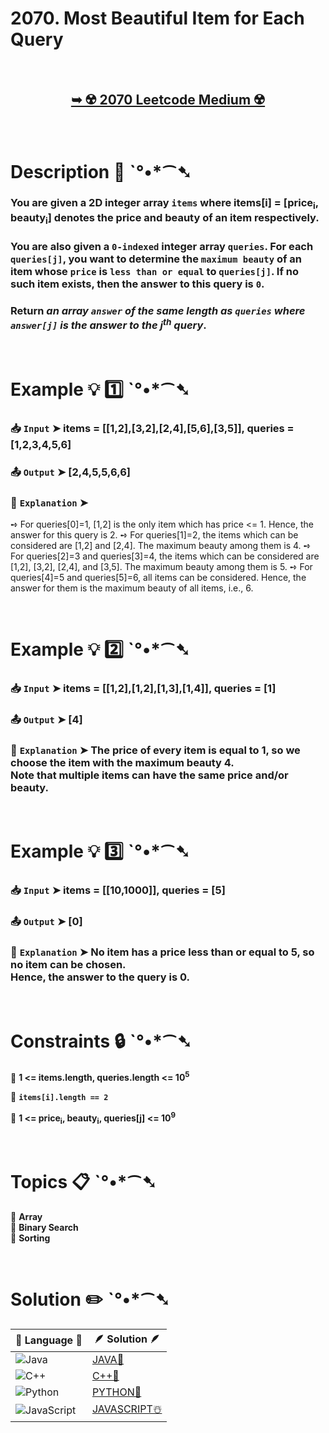 # 2070. Most Beautiful Item for Each Query

</br>

<h2 align="center"> 

<a href="https://leetcode.com/problems/most-beautiful-item-for-each-query/description/?envType=daily-question&envId=2024-11-12"><strong>➥ ☢️ 2070 Leetcode Medium ☢️ </strong></a>
</h2>

</br>

# Description 📜 ˋ°•*⁀➷

### You are given a 2D integer array `items` where items[i] = [price<sub>i</sub>, beauty<sub>i</sub>] denotes the price and beauty of an item respectively.

### You are also given a `0-indexed` integer array `queries`. For each `queries[j]`, you want to determine the `maximum beauty` of an item whose `price` is `less than or equal` to `queries[j]`. If no such item exists, then the answer to this query is `0`.

### Return *an array `answer` of the same length as `queries` where `answer[j]` is the answer to the j<sup>th</sup> query*.

</br>

# Example 💡 1️⃣ ˋ°•*⁀➷

  ### 📥 `Input`  ➤ items = [[1,2],[3,2],[2,4],[5,6],[3,5]], queries = [1,2,3,4,5,6]

  ### 📤 `Output`  ➤ [2,4,5,5,6,6]

  ### 🔦 `Explanation`  ➤ 

➺ For queries[0]=1, [1,2] is the only item which has price <= 1. Hence, the answer for this query is 2.
➺ For queries[1]=2, the items which can be considered are [1,2] and [2,4]. 
  The maximum beauty among them is 4.
➺ For queries[2]=3 and queries[3]=4, the items which can be considered are [1,2], [3,2], [2,4], and [3,5].
  The maximum beauty among them is 5.
➺ For queries[4]=5 and queries[5]=6, all items can be considered.
Hence, the answer for them is the maximum beauty of all items, i.e., 6.

</br>

# Example 💡 2️⃣ ˋ°•*⁀➷

  ### 📥 `Input` ➤ items = [[1,2],[1,2],[1,3],[1,4]], queries = [1]

  ### 📤 `Output`  ➤ [4]

  ### 🔦 `Explanation` ➤ The price of every item is equal to 1, so we choose the item with the maximum beauty 4. </br> Note that multiple items can have the same price and/or beauty.

</br>

# Example 💡 3️⃣ ˋ°•*⁀➷

  ### 📥 `Input` ➤ items = [[10,1000]], queries = [5]

  ### 📤 `Output`  ➤ [0]

  ### 🔦 `Explanation`  ➤ No item has a price less than or equal to 5, so no item can be chosen.</br> Hence, the answer to the query is 0.

</br>

# Constraints 🔒 ˋ°•*⁀➷

🔹 **1 <= items.length, queries.length <= 10<sup>5</sup>** </br>

🔹 **`items[i].length == 2`** </br>

🔹 **1 <= price<sub>i</sub>, beauty<sub>i</sub>, queries[j] <= 10<sup>9</sup>** </br>

</br>

# Topics 📋 ˋ°•*⁀➷

🔸 **Array**  </br>
🔸 **Binary Search**  </br>
🔸 **Sorting**  </br>

</br>

# Solution ✏️ ˋ°•*⁀➷

| 📒 Language 📒  | 🪶 Solution 🪶 |
| ------------- | ------------- |
|  ![Java](https://img.shields.io/badge/java-%23ED8B00.svg?style=for-the-badge&logo=openjdk&logoColor=white)  | [JAVA🍁](https://github.com/Prakhar-002/LEETCODE/blob/main/%F0%9F%93%9C%20Daily%20Challange%20%F0%9F%92%A1/11%20November%20%F0%9F%8E%A1%202024/12%20-%2011%20-%202024%20---%202070.%20Most%20Beautiful%20Item%20for%20Each%20Query%20%E2%98%83%EF%B8%8F%20%F0%9F%8D%81%20%F0%9F%8D%B0%20%F0%9F%8E%B2/%F0%9F%8D%81JAVA%20-%202070.%20Most%20Beautiful%20Item%20for%20Each%20Query.java) |
|  ![C++](https://img.shields.io/badge/c++-%2300599C.svg?style=for-the-badge&logo=c%2B%2B&logoColor=white)  | [C++🎲](https://github.com/Prakhar-002/LEETCODE/blob/main/%F0%9F%93%9C%20Daily%20Challange%20%F0%9F%92%A1/11%20November%20%F0%9F%8E%A1%202024/12%20-%2011%20-%202024%20---%202070.%20Most%20Beautiful%20Item%20for%20Each%20Query%20%E2%98%83%EF%B8%8F%20%F0%9F%8D%81%20%F0%9F%8D%B0%20%F0%9F%8E%B2/%F0%9F%8E%B2CPP%20-%202070.%20Most%20Beautiful%20Item%20for%20Each%20Query.cpp)  |
|  ![Python](https://img.shields.io/badge/python-3670A0?style=for-the-badge&logo=python&logoColor=ffdd54)    | [PYTHON🍰](https://github.com/Prakhar-002/LEETCODE/blob/main/%F0%9F%93%9C%20Daily%20Challange%20%F0%9F%92%A1/11%20November%20%F0%9F%8E%A1%202024/12%20-%2011%20-%202024%20---%202070.%20Most%20Beautiful%20Item%20for%20Each%20Query%20%E2%98%83%EF%B8%8F%20%F0%9F%8D%81%20%F0%9F%8D%B0%20%F0%9F%8E%B2/%F0%9F%8D%B0PYTHON%20-%202070.%20Most%20Beautiful%20Item%20for%20Each%20Query.py) |
| ![JavaScript](https://img.shields.io/badge/javascript-%23323330.svg?style=for-the-badge&logo=javascript&logoColor=%23F7DF1E)   | [JAVASCRIPT☃️](https://github.com/Prakhar-002/LEETCODE/blob/main/%F0%9F%93%9C%20Daily%20Challange%20%F0%9F%92%A1/11%20November%20%F0%9F%8E%A1%202024/12%20-%2011%20-%202024%20---%202070.%20Most%20Beautiful%20Item%20for%20Each%20Query%20%E2%98%83%EF%B8%8F%20%F0%9F%8D%81%20%F0%9F%8D%B0%20%F0%9F%8E%B2/%E2%98%83%EF%B8%8FJAVASCRIPT%20-%202070.%20Most%20Beautiful%20Item%20for%20Each%20Query.js) |

